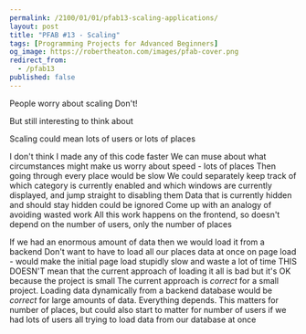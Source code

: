 ```yaml
---
permalink: /2100/01/01/pfab13-scaling-applications/
layout: post
title: "PFAB #13 - Scaling"
tags: [Programming Projects for Advanced Beginners]
og_image: https://robertheaton.com/images/pfab-cover.png
redirect_from:
  - /pfab13
published: false
---
```

People worry about scaling
Don't!

But still interesting to think about


Scaling could mean lots of users or lots of places

I don't think I made any of this code faster
We can muse about what circumstances might make us worry about speed - lots of places
Then going through every place would be slow
We could separately keep track of which category is currently enabled and which windows are currently displayed, and jump straight to disabling them
Data that is currently hidden and should stay hidden could be ignored
Come up with an analogy of avoiding wasted work
All this work happens on the frontend, so doesn't depend on the number of users, only the number of places

If we had an enormous amount of data then we would load it from a backend
Don't want to have to load all our places data at once on page load - would make the initial page load stupidly slow and waste a lot of time
THIS DOESN'T mean that the current approach of loading it all is bad but it's OK because the project is small
The current approach is *correct* for a small project. Loading data dynamically from a backend database would be *correct* for large amounts of data. Everything depends.
This matters for number of places, but could also start to matter for number of users if we had lots of users all trying to load data from our database at once
